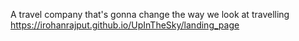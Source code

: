 A travel company that's gonna change the way we look at travelling
https://irohanrajput.github.io/UpInTheSky/landing_page


